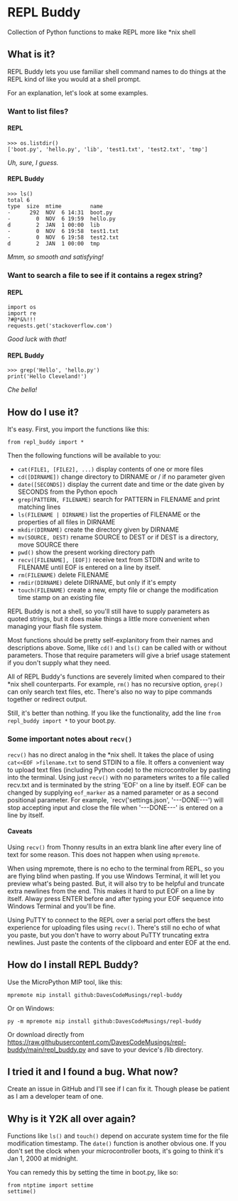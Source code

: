 # REPL Buddy
Collection of Python functions to make REPL more like *nix shell

## What is it?
REPL Buddy lets you use familiar shell command names to do things at the REPL kind of like you would at a shell prompt.

For an explanation, let's look at some examples.

### Want to list files?

#### REPL
```
>>> os.listdir()
['boot.py', 'hello.py', 'lib', 'test1.txt', 'test2.txt', 'tmp']
```

_Uh, sure, I guess._

#### REPL Buddy
```
>>> ls()
total 6
type  size  mtime         name
-      292  NOV  6 14:31  boot.py
-        0  NOV  6 19:59  hello.py
d        2  JAN  1 00:00  lib
-        0  NOV  6 19:58  test1.txt
-        0  NOV  6 19:58  test2.txt
d        2  JAN  1 00:00  tmp
```

_Mmm, so smooth and satisfying!_

### Want to search a file to see if it contains a regex string?

#### REPL
```
import os
import re
?#@*&%!!!
requests.get('stackoverflow.com')
```

_Good luck with that!_

#### REPL Buddy
```
>>> grep('Hello', 'hello.py')
print('Hello Cleveland!')
```

_Che bella!_

## How do I use it?
It's easy. First, you import the functions like this:

```
from repl_buddy import *
```

Then the following functions will be available to you:

* `cat(FILE1, [FILE2], ...)` display contents of one or more files
* `cd([DIRNAME])` change directory to DIRNAME or / if no parameter given
* `date([SECONDS])` display the current date and time or the date given by SECONDS from the Python epoch 
* `grep(PATTERN, FILENAME)` search for PATTERN in FILENAME and print matching lines
* `ls(FILENAME | DIRNAME)` list the properties of FILENAME or the properties of all files in DIRNAME
* `mkdir(DIRNAME)` create the directory given by DIRNAME
* `mv(SOURCE, DEST)` rename SOURCE to DEST or if DEST is a directory, move SOURCE there
* `pwd()` show the present working directory path
* `recv([FILENAME], [EOF])` receive text from STDIN and write to FILENAME until EOF is entered on a line by itself.
* `rm(FILENAME)` delete FILENAME
* `rmdir(DIRNAME)` delete DIRNAME, but only if it's empty
* `touch(FILENAME)` create a new, empty file or change the modification time stamp on an existing file

REPL Buddy is not a shell, so you'll still have to supply parameters as quoted strings, but it does make things a little more convenient when managing your flash file system.

Most functions should be pretty self-explanitory from their names and descriptions above. Some, llike `cd()` and `ls()` can be called with or without parameters. Those that require parameters will give a brief usage statement if you don't supply what they need.

All of REPL Buddy's functions are severely limited when compared to their *nix shell counterparts. For example, `rm()` has no recursive option, `grep()` can only search text files, etc. There's also no way to pipe commands together or redirect output.

Still, it's better than nothing. If you like the functionality, add the line `from repl_buddy import *` to your boot.py.

### Some important notes about `recv()`
`recv()` has no direct analog in the *nix shell. It takes the place of using `cat<<EOF >filename.txt` to send STDIN to a file. It offers a convenient way to upload text files (including Python code) to the microcontroller by pasting into the terminal. Using just `recv()` with no parameters writes to a file called recv.txt and is terminated by the string 'EOF' on a line by itself. EOF can be changed by supplying `eof_marker` as a named parameter or as a second positional parameter. For example, `recv('settings.json', '---DONE---') will stop accepting input and close the file when '---DONE---' is entered on a line by itself.

#### Caveats
Using `recv()` from Thonny results in an extra blank line after every line of text for some reason. This does not happen when using `mpremote`.

When using mpremote, there is no echo to the terminal from REPL, so you are flying blind when pasting. If you use Windows Terminal, it will let you preview what's being pasted. But, it will also try to be helpful and truncate extra newlines from the end. This makes it hard to put EOF on a line by itself. Alway press ENTER before and after typing your EOF sequence into Windows Terminal and you'll be fine.

Using PuTTY to connect to the REPL over a serial port offers the best experience for uploading files using `recv()`. There's still no echo of what you paste, but you don't have to worry about PuTTY truncating extra newlines. Just paste the contents of the clipboard and enter EOF at the end.

## How do I install REPL Buddy?
Use the MicroPython MIP tool, like this:
```
mpremote mip install github:DavesCodeMusings/repl-buddy
```

Or on Windows:
```
py -m mpremote mip install github:DavesCodeMusings/repl-buddy
```

Or download directly from https://raw.githubusercontent.com/DavesCodeMusings/repl-buddy/main/repl_buddy.py and save to your device's /lib directory.

## I tried it and I found a bug. What now?
Create an issue in GitHub and I'll see if I can fix it. Though please be patient as I am a developer team of one.

## Why is it Y2K all over again?
Functions like `ls()` and `touch()` depend on accurate system time for the file modification timestamp. The `date()` function is another obvious one. If you don't set the clock when your microcontroller boots, it's going to think it's Jan 1, 2000 at midnight.

You can remedy this by setting the time in boot.py, like so:
```
from ntptime import settime
settime()
```
